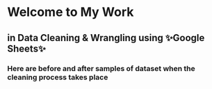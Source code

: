 # Welcome to My Work 
## in Data Cleaning & Wrangling using ✨**Google Sheets**✨
### Here are before and after samples of dataset when the cleaning process takes place

